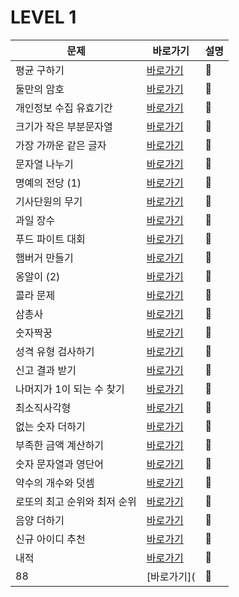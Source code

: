 # LEVEL 1

|문제|바로가기|설명|
|------|---|---|
|평균 구하기|[바로가기](https://github.com/CSHcode/Programmers/tree/main/LEVEL%201/%ED%8F%89%EA%B7%A0%20%EA%B5%AC%ED%95%98%EA%B8%B0)|:hammer:|
|둘만의 암호|[바로가기](https://github.com/CSHcode/Programmers/tree/main/LEVEL%201/%EB%91%98%EB%A7%8C%EC%9D%98%20%EC%95%94%ED%98%B8)|:hammer:|
|개인정보 수집 유효기간|[바로가기](https://github.com/CSHcode/Programmers/tree/main/LEVEL%201/%EA%B0%9C%EC%9D%B8%EC%A0%95%EB%B3%B4%20%EC%88%98%EC%A7%91%20%EC%9C%A0%ED%9A%A8%EA%B8%B0%EA%B0%84)|:hammer:|
|크기가 작은 부분문자열|[바로가기](https://github.com/CSHcode/Programmers/tree/main/LEVEL%201/%ED%81%AC%EA%B8%B0%EA%B0%80%20%EC%9E%91%EC%9D%80%20%EB%B6%80%EB%B6%84%EB%AC%B8%EC%9E%90%EC%97%B4)|:hammer:|
|가장 가까운 같은 글자|[바로가기](https://github.com/CSHcode/Programmers/tree/main/LEVEL%201/%EA%B0%80%EC%9E%A5%20%EA%B0%80%EA%B9%8C%EC%9A%B4%20%EA%B0%99%EC%9D%80%20%EA%B8%80%EC%9E%90)|:hammer:|
|문자열 나누기|[바로가기](https://github.com/CSHcode/Programmers/tree/main/LEVEL%201/%EB%AC%B8%EC%9E%90%EC%97%B4%20%EB%82%98%EB%88%84%EA%B8%B0)|:hammer:|
|명예의 전당 (1)|[바로가기](https://github.com/CSHcode/Programmers/tree/main/LEVEL%201/%EB%AA%85%EC%98%88%EC%9D%98%20%EC%A0%84%EB%8B%B9%20(1))|:hammer:|
|기사단원의 무기|[바로가기](https://github.com/CSHcode/Programmers/tree/main/LEVEL%201/%EA%B8%B0%EC%82%AC%EB%8B%A8%EC%9B%90%EC%9D%98%20%EB%AC%B4%EA%B8%B0)|:hammer:|
|과일 장수|[바로가기](https://github.com/CSHcode/Programmers/tree/main/LEVEL%201/%EA%B3%BC%EC%9D%BC%20%EC%9E%A5%EC%88%98)|:hammer:|
|푸드 파이트 대회|[바로가기](https://github.com/CSHcode/Programmers/tree/main/LEVEL%201/%ED%91%B8%EB%93%9C%20%ED%8C%8C%EC%9D%B4%ED%8A%B8%20%EB%8C%80%ED%9A%8C)|:hammer:|
|햄버거 만들기|[바로가기](https://github.com/CSHcode/Programmers/tree/main/LEVEL%201/%ED%96%84%EB%B2%84%EA%B1%B0%20%EB%A7%8C%EB%93%A4%EA%B8%B0)|:hammer:|
|옹알이 (2)|[바로가기](https://github.com/CSHcode/Programmers/tree/main/LEVEL%201/%EC%98%B9%EC%95%8C%EC%9D%B4%20(2))|:hammer:|
|콜라 문제|[바로가기](https://github.com/CSHcode/Programmers/tree/main/LEVEL%201/%EC%BD%9C%EB%9D%BC%20%EB%AC%B8%EC%A0%9C)|:hammer:|
|삼총사|[바로가기](https://github.com/CSHcode/Programmers/tree/main/LEVEL%201/%EC%82%BC%EC%B4%9D%EC%82%AC)|:hammer:|
|숫자짝꿍|[바로가기](https://github.com/CSHcode/Programmers/tree/main/LEVEL%201/%EC%88%AB%EC%9E%90%20%EC%A7%9D%EA%BF%8D)|:hammer:|
|성격 유형 검사하기|[바로가기](https://github.com/CSHcode/Programmers/tree/main/LEVEL%201/%EC%84%B1%EA%B2%A9%20%EC%9C%A0%ED%98%95%20%EA%B2%80%EC%82%AC%ED%95%98%EA%B8%B0)|:hammer:|
|신고 결과 받기|[바로가기](https://github.com/CSHcode/Programmers/tree/main/LEVEL%201/%EC%8B%A0%EA%B3%A0%20%EA%B2%B0%EA%B3%BC%20%EB%B0%9B%EA%B8%B0)|:hammer:|
|나머지가 1이 되는 수 찾기|[바로가기](https://github.com/CSHcode/Programmers/tree/main/LEVEL%201/%EB%82%98%EB%A8%B8%EC%A7%80%EA%B0%80%201%EC%9D%B4%20%EB%90%98%EB%8A%94%20%EC%88%98%20%EC%B0%BE%EA%B8%B0)|:hammer:|
|최소직사각형|[바로가기](https://github.com/CSHcode/Programmers/tree/main/LEVEL%201/%EC%B5%9C%EC%86%8C%EC%A7%81%EC%82%AC%EA%B0%81%ED%98%95)|:hammer:|
|없는 숫자 더하기|[바로가기](https://github.com/CSHcode/Programmers/tree/main/LEVEL%201/%EC%97%86%EB%8A%94%20%EC%88%AB%EC%9E%90%20%EB%8D%94%ED%95%98%EA%B8%B0)|:hammer:|
|부족한 금액 계산하기|[바로가기](https://github.com/CSHcode/Programmers/tree/main/LEVEL%201/%EB%B6%80%EC%A1%B1%ED%95%9C%20%EA%B8%88%EC%95%A1%20%EA%B3%84%EC%82%B0%ED%95%98%EA%B8%B0)|:hammer:|
|숫자 문자열과 영단어|[바로가기](https://github.com/CSHcode/Programmers/tree/main/LEVEL%201/%EC%88%AB%EC%9E%90%20%EB%AC%B8%EC%9E%90%EC%97%B4%EA%B3%BC%20%EC%98%81%EB%8B%A8%EC%96%B4)|:hammer:|
|약수의 개수와 덧셈|[바로가기](https://github.com/CSHcode/Programmers/tree/main/LEVEL%201/%EC%95%BD%EC%88%98%EC%9D%98%20%EA%B0%9C%EC%88%98%EC%99%80%20%EB%8D%A7%EC%85%88)|:hammer:|
|로또의 최고 순위와 최저 순위|[바로가기](https://github.com/CSHcode/Programmers/tree/main/LEVEL%201/%EB%A1%9C%EB%98%90%EC%9D%98%20%EC%B5%9C%EA%B3%A0%20%EC%88%9C%EC%9C%84%EC%99%80%20%EC%B5%9C%EC%A0%80%20%EC%88%9C%EC%9C%84)|:hammer:|
|음양 더하기|[바로가기](https://github.com/CSHcode/Programmers/tree/main/LEVEL%201/%EC%9D%8C%EC%96%91%20%EB%8D%94%ED%95%98%EA%B8%B0)|:hammer:|
|신규 아이디 추천|[바로가기](https://github.com/CSHcode/Programmers/tree/main/LEVEL%201/%EC%8B%A0%EA%B7%9C%20%EC%95%84%EC%9D%B4%EB%94%94%20%EC%B6%94%EC%B2%9C)|:hammer:|
|내적|[바로가기](https://github.com/CSHcode/Programmers/tree/main/LEVEL%201/%EB%82%B4%EC%A0%81)|:hammer:|
|88|[바로가기](|:hammer:|
